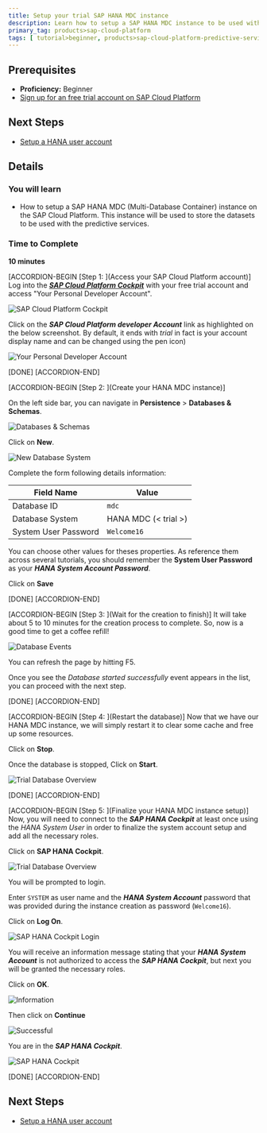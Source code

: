 ```yaml
---
title: Setup your trial SAP HANA MDC instance
description: Learn how to setup a SAP HANA MDC instance to be used with the SAP Cloud for predictive services
primary_tag: products>sap-cloud-platform
tags: [ tutorial>beginner, products>sap-cloud-platform-predictive-service, products>sap-hana, products>sap-cloud-platform  ]
---
```


## Prerequisites
  - **Proficiency:** Beginner
  - [Sign up for an free trial account on SAP Cloud Platform](http://www.sap.com/developer/tutorials/hcp-create-trial-account.html)

## Next Steps
  - [Setup a HANA user account](http://www.sap.com/developer/tutorials/hcpps-hana-create-user.html)

## Details
### You will learn
  - How to setup a SAP HANA MDC (Multi-Database Container) instance on the SAP Cloud Platform. This instance will be used to store the datasets to be used with the predictive services.

### Time to Complete
  **10 minutes**

[ACCORDION-BEGIN [Step 1: ](Access your SAP Cloud Platform account)]
Log into the [***SAP Cloud Platform Cockpit***](http://account.hanatrial.ondemand.com/cockpit) with your free trial account and access "Your Personal Developer Account".

![SAP Cloud Platform Cockpit](01.png)

Click on the ***SAP Cloud Platform developer Account*** link as highlighted on the below screenshot. By default, it ends with *trial* in fact is your account display name and can be changed using the pen icon)

![Your Personal Developer Account](02.png)

[DONE]
[ACCORDION-END]

[ACCORDION-BEGIN [Step 2: ](Create your HANA MDC instance)]

On the left side bar, you can navigate in **Persistence** > **Databases & Schemas**.

![Databases & Schemas](03.png)

Click on **New**.

![New Database System](04.png)

Complete the form following details information:

Field Name           | Value
-------------------- | --------------
Database ID          | `mdc`
Database System      | HANA MDC (< trial >)
System User Password | `Welcome16`

You can choose other values for theses properties. As reference them across several tutorials, you should remember the **System User Password** as your ***HANA System Account Password***.

Click on **Save**

[DONE]
[ACCORDION-END]

[ACCORDION-BEGIN [Step 3: ](Wait for the creation to finish)]
It will take about 5 to 10 minutes for the creation process to complete. So, now is a good time to get a coffee refill!

![Database Events](05.png)

You can refresh the page by hitting F5.

Once you see the *Database started successfully* event appears in the list, you can proceed with the next step.

[DONE]
[ACCORDION-END]

[ACCORDION-BEGIN [Step 4: ](Restart the database)]
Now that we have our HANA MDC instance, we will simply restart it to clear some cache and free up some resources.

Click on **Stop**.

Once the database is stopped, Click on **Start**.

![Trial Database Overview](06.png)

[DONE]
[ACCORDION-END]

[ACCORDION-BEGIN [Step 5: ](Finalize your HANA MDC instance setup)]
Now, you will need to connect to the ***SAP HANA Cockpit*** at least once using the *HANA System User* in order to finalize the system account setup and add all the necessary roles.

Click on **SAP HANA Cockpit**.

![Trial Database Overview](06.png)

You will be prompted to login.

Enter `SYSTEM` as user name and the ***HANA System Account*** password that was provided during the instance creation as password (`Welcome16`).

Click on **Log On**.

![SAP HANA Cockpit Login](07.png)

You will receive an information message stating that your ***HANA System Account*** is not authorized to access the ***SAP HANA Cockpit***, but next you will be granted the necessary roles.

Click on **OK**.

![Information](08.png)

Then click on **Continue**

![Successful](09.png)

You are in the ***SAP HANA Cockpit***.

![SAP HANA Cockpit](10.png)

[DONE]
[ACCORDION-END]

## Next Steps
  - [Setup a HANA user account](http://www.sap.com/developer/tutorials/hcpps-hana-create-user.html)
